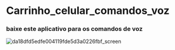 # Carrinho_celular_comandos_voz

### baixe este aplicativo para os comandos de voz

![da18dfd5edfe004119fde5d3a0226fbf_screen](https://user-images.githubusercontent.com/79748858/111655651-9791a880-87e8-11eb-85aa-238e0b997b13.jpg)
